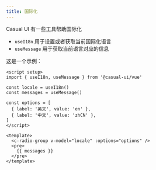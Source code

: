 ```yaml
---
title: 国际化
---
```


Casual UI 有一些工具帮助国际化

* `useI18n` 用于设置或者获取当前国际化语言
* `useMessage` 用于获取当前语言对应的信息

这是一个示例：

```vue live
<script setup>
import { useI18n, useMessage } from '@casual-ui/vue'

const locale = useI18n()
const messages = useMessage()

const options = [
  { label: '英文', value: 'en' },
  { label: '中文', value: 'zhCN' },
]
</script>

<template>
  <c-radio-group v-model="locale" :options="options" />
  <pre>
    {{ messages }}
  </pre>
</template>
```